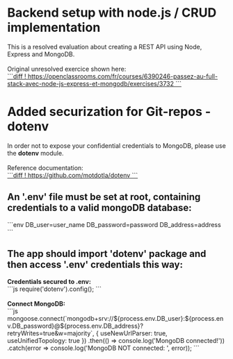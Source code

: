 <h1>Backend setup with node.js / CRUD implementation</h1>
This is a resolved evaluation about creating a REST API using Node, Express and MongoDB. <br><br>
Original unresolved exercice shown here: <br> <a href="https://openclassrooms.com/fr/courses/6390246-passez-au-full-stack-avec-node-js-express-et-mongodb/exercises/3732" target="blank">
```diff
! https://openclassrooms.com/fr/courses/6390246-passez-au-full-stack-avec-node-js-express-et-mongodb/exercises/3732
```</a>

<h1>Added securization for Git-repos - dotenv</h1>
In order not to expose your confidential credentials to MongoDB, please use the <b>dotenv</b> module. <br><br>
Reference documentation: <br>
<a href="https://github.com/motdotla/dotenv" target="blank">
```diff
! https://github.com/motdotla/dotenv
```</a><br>
<h2>An '.env' file must be set at root, containing credentials to a valid mongoDB database:</h2>
```env
  DB_user=user_name
  DB_password=password
  DB_address=address
```
<br>
<h2>The app should import 'dotenv' package and then access '.env' credentials this way:</h2>
<b>Credentials secured to .env: </b><br>
```js
  require('dotenv').config();
```
<br><br>
<b>Connect MongoDB:</b> <br>
```js
  mongoose.connect(`mongodb+srv://${process.env.DB_user}:${process.env.DB_password}@${process.env.DB_address}?retryWrites=true&w=majority`,
    {
      useNewUrlParser: true,
      useUnifiedTopology: true
    })
      .then(() => console.log('MongoDB connected!'))
      .catch(error => console.log('MongoDB NOT connected: ', error));
```